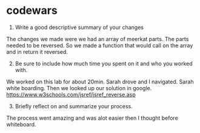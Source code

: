 # codewars
1. Write a good descriptive summary of your changes

The changes we made were we had an array of meerkat parts.  The parts needed to be reversed. So we made a function that would call on the array and in return it reversed.

2. Be sure to include how much time you spent on it and who you worked with.

We worked on this lab for about 20min.  Sarah drove and I navigated.  Sarah white boarding.  Then we looked up our solution in google.  https://www.w3schools.com/jsref/jsref_reverse.asp 

3. Briefly reflect on and summarize your process.

The process went amazing and was alot easier then I thought before whiteboard. 

